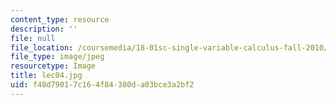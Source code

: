 ```yaml
---
content_type: resource
description: ''
file: null
file_location: /coursemedia/18-01sc-single-variable-calculus-fall-2010/f48d79017c164f84380da03bce3a2bf2_lec04.jpg
file_type: image/jpeg
resourcetype: Image
title: lec04.jpg
uid: f48d7901-7c16-4f84-380d-a03bce3a2bf2
---
```

